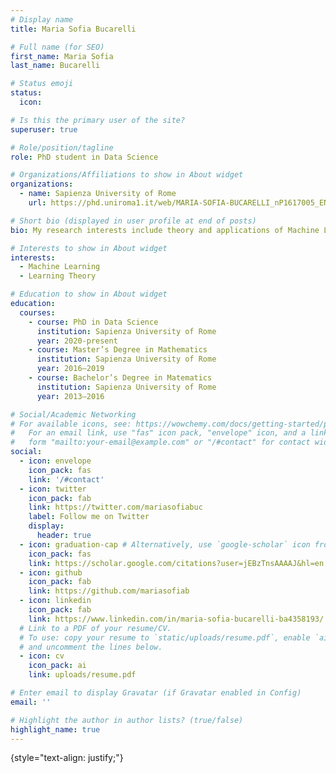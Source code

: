 ```yaml
---
# Display name
title: Maria Sofia Bucarelli

# Full name (for SEO)
first_name: Maria Sofia 
last_name: Bucarelli

# Status emoji
status:
  icon: 

# Is this the primary user of the site?
superuser: true

# Role/position/tagline
role: PhD student in Data Science

# Organizations/Affiliations to show in About widget
organizations:
  - name: Sapienza University of Rome
    url: https://phd.uniroma1.it/web/MARIA-SOFIA-BUCARELLI_nP1617005_EN.aspx

# Short bio (displayed in user profile at end of posts)
bio: My research interests include theory and applications of Machine Learning and Foundations of Machine Learning.

# Interests to show in About widget
interests:
  - Machine Learning
  - Learning Theory

# Education to show in About widget
education:
  courses:
    - course: PhD in Data Science
      institution: Sapienza University of Rome
      year: 2020-present
    - course: Master’s Degree in Mathematics
      institution: Sapienza University of Rome
      year: 2016–2019
    - course: Bachelor’s Degree in Matematics
      institution: Sapienza University of Rome
      year: 2013–2016

# Social/Academic Networking
# For available icons, see: https://wowchemy.com/docs/getting-started/page-builder/#icons
#   For an email link, use "fas" icon pack, "envelope" icon, and a link in the
#   form "mailto:your-email@example.com" or "/#contact" for contact widget.
social:
  - icon: envelope
    icon_pack: fas
    link: '/#contact'
  - icon: twitter
    icon_pack: fab
    link: https://twitter.com/mariasofiabuc
    label: Follow me on Twitter
    display:
      header: true
  - icon: graduation-cap # Alternatively, use `google-scholar` icon from `ai` icon pack
    icon_pack: fas
    link: https://scholar.google.com/citations?user=jEBzTnsAAAAJ&hl=en
  - icon: github
    icon_pack: fab
    link: https://github.com/mariasofiab
  - icon: linkedin
    icon_pack: fab
    link: https://www.linkedin.com/in/maria-sofia-bucarelli-ba4358193/
  # Link to a PDF of your resume/CV.
  # To use: copy your resume to `static/uploads/resume.pdf`, enable `ai` icons in `params.yaml`,
  # and uncomment the lines below.
  - icon: cv
    icon_pack: ai
    link: uploads/resume.pdf

# Enter email to display Gravatar (if Gravatar enabled in Config)
email: ''

# Highlight the author in author lists? (true/false)
highlight_name: true
---
```



{style="text-align: justify;"}
